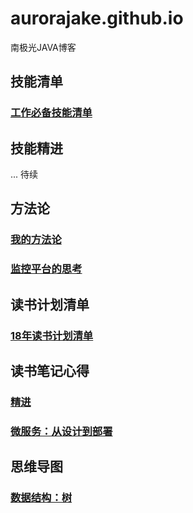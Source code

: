 
# aurorajake.github.io
南极光JAVA博客

## 技能清单
### [工作必备技能清单](https://github.com/aurorajake/aurorajake.github.io/blob/master/%E6%8A%80%E8%83%BD%E6%B8%85%E5%8D%95/%E5%B7%A5%E4%BD%9C%E5%BF%85%E5%A4%87%E6%8A%80%E8%83%BD%E6%B8%85%E5%8D%95.md)

## 技能精进
  ... 待续
 
## 方法论
### [我的方法论](https://github.com/aurorajake/aurorajake.github.io/blob/master/%E6%88%91%E7%9A%84%E6%96%B9%E6%B3%95%E8%AE%BA/方法论.md)
### [监控平台的思考](https://github.com/aurorajake/aurorajake.github.io/blob/master/%E6%88%91%E7%9A%84%E6%96%B9%E6%B3%95%E8%AE%BA/监控平台的思考.md)

## 读书计划清单
### [18年读书计划清单](https://github.com/aurorajake/aurorajake.github.io/blob/master/读书心得/读书计划清单.md)


## 读书笔记心得
### [精进](https://github.com/aurorajake/aurorajake.github.io/blob/master/%E8%AF%BB%E4%B9%A6%E5%BF%83%E5%BE%97/%E7%B2%BE%E8%BF%9B.md)
### [微服务：从设计到部署](https://github.com/aurorajake/aurorajake.github.io/blob/master/%E8%AF%BB%E4%B9%A6%E5%BF%83%E5%BE%97/%E5%BE%AE%E6%9C%8D%E5%8A%A1-%E4%BB%8E%E8%AE%BE%E8%AE%A1%E5%88%B0%E9%83%A8%E7%BD%B2.md) 


## 思维导图
### [数据结构：树](https://github.com/aurorajake/aurorajake.github.io/blob/master/思维导图/数据结构-树.md)